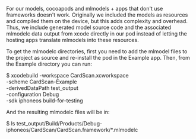 For our models, cocoapods and mlmodels + apps that don't use
frameworks doesn't work. Originally we included the models as
resources and compiled them on the device, but this adds complexity
and overhead. Thus, we include generated model source code and the
associated mlmodelc data output from xcode directly in our pod instead
of letting the hosting apps translate mlmodels into these resources.

To get the mlmodelc directories, first you need to add the mlmodel
files to the project as source and re-install the pod in the Example
app. Then, from the Example directory you can run:

$ xcodebuild -workspace CardScan.xcworkspace \
    -scheme CardScan-Example \
    -derivedDataPath test_output \
    -configuration Debug \
    -sdk iphoneos build-for-testing

And the resulting mlmodelc files will be in:

$ ls test_output/Build/Products/Debug-iphoneos/CardScan/CardScan.framework/*.mlmodelc

